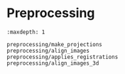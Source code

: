 # Preprocessing


```{toctree}
:maxdepth: 1

preprocessing/make_projections
preprocessing/align_images
preprocessing/applies_registrations
preprocessing/align_images_3d
```
